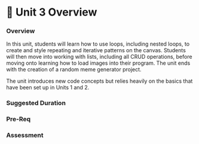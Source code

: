 # 🔮 Unit 3 Overview



### Overview

In this unit, students will learn how to use loops, including nested loops, to create and style repeating and iterative patterns on the canvas. Students will then move into working with lists, including all CRUD operations, before moving onto learning how to load images into their program. The unit ends with the creation of a random meme generator project.

The unit introduces new code concepts but relies heavily on the basics that have been set up in Units 1 and 2.

### Suggested Duration



### Pre-Req



### Assessment
